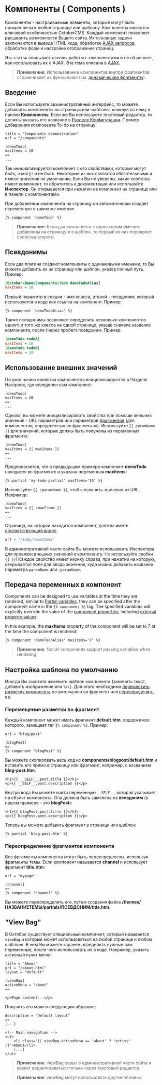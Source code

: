 # Компоненты ( Components )

Компоненты - настраиваемые элементы, которые могут быть прикреплены к любой странице или шаблону. Компоненты являются ключевой особенностью OctoberCMS. Каждый компонент позволяет расширить возможности Вашего сайта. Их основные задачи заключаются в выводе HTML кода, обработке [AJAX запросов](./cms-ajax), обработке форм и настройке отображения страниц.

Эта статья описывает основы работы с компонентами и не объясняет, как использовать их с AJAX. Эта тема описана в [AJAX](./cms-ajax).

> **Примечание:** Использование компонентов внутри фрагментов ограничивает их функционал (см. [динамические фрагменты](partials#dynamic-partials)).

<a name="introduction"></a>
## Введение

Если Вы используете административный интерфейс, то можете добавлять компоненты на страницы или шаблоны, кликнув по нему в панели **Компоненты**. Если же Вы используете текстовый редактор, то должны указать его название в [Разделе Конфигурации](./cms-themes#configuration-section). Пример добавления компонента To-do на страницу:

```
title = "Components demonstration"
url = "/components"

[demoTodo]
maxItems = 20
==
...
```

Так инициализируется компонент с его свойствами, которые могут быть, а могут и не быть. Некоторые из них являются обязательными и имеют значения по умолчанию. Если Вы не уверены, какие свойства имеет компонент, то обратитесь к документации или используйте **Инспектор**. Он открывается при нажатии на компонент на странице или в панели с компонентами.

При добавлении компонента на страницу он автоматически создает переменную с таким же именем:

```twig
{% component 'demoTodo' %}
```

> **Примечание:** Если два компонента с одинаковым именем добавлены на страницу и в шаблон, то первый из них перекроет свойства второго.

<a name="aliases"></a>
## Псевдонимы

Если два плагина создают компоненты с одинаковыми именами, то Вы можете добавить их на страницу или шаблон, указав полный путь. Пример:

```ini
[October\Demo\Components\Todo demoTodoAlias]
maxItems = 20
```

Первый параметр в секции - имя класса, второй - псевдоним, который используется в коде как ссылка на компонент. Пример:

```twig
{% component 'demoTodoAlias' %}
```

Также псевдонимы позволяют определить несколько компонентов одного и того же класса на одной странице, указав сначала название компонента, после (через пробел) псевдоним. Пример:

```ini
[demoTodo todoA]
maxItems = 10
[demoTodo todoB]
maxItems = 20
```

<a name="external-property-values"></a>
## Использование внешних значений

По умолчанию свойства компонентов инициализируются в Разделе Настроек, где определен сам компонент:

    [demoTodo]
    maxItems = 20
    ==
    ...

Однако, вы можете инициализировать свойства при помощи внешних значений - URL параметров или параметров [фрагментов](./cms-partials) (для компонентов, определенных во фрагментах). Используйте  `{{ paramName }}` для значений, которые должы быть получены из переменных фрагмента:

```
[demoTodo]
maxItems = {{ maxItems }}
==
...
```

Предполагается, что в предыдущем примере компонент **demoTodo** находится во фрагменте и указана переменная **maxItems**:

```
{% partial 'my-todo-partial' maxItems='10' %}
```

Используйте `{{ :paramName }}`, чтобы получить значение из URL. Например:

```
[demoTodo]
maxItems = {{ :maxItems }}
==
...
```

Страница, на которой находится компонент, должна иметь [соответствующий адрес](./cms-pages#url-syntax):

```ini
url = "/todo/:maxItems"
```

В административной части сайта Вы можете использовать Инспектора для привязки внешних значений к компоненту. Не используйте скобки `{{ }}`! Каждое свойство имеет иконку справа, при нажатии на которую, открывается поле для ввода значения, куда можно добавить название параметра `paramName` или `:paramName`.

<a name="component-variables"></a>
## Передача переменных в компонент

Components can be designed to use variables at the time they are rendered, similar to [Partial variables](partials#partial-variables), they can be specified after the component name in the `{% component %}` tag. The specified variables will explicitly override the value of the [component properties](../plugin/components#component-properties), including [external property values](#external-property-values).

In this example, the **maxItems** property of the component will be set to *7* at the time the component is rendered:

```twig
{% component 'demoTodoAlias' maxItems='7' %}
```

> **Примечание**: Not all components support passing variables when rendering.

<a name="customizing-default-markup"></a>
## Настройка шаблона по умолчанию

Иногда Вы захотите изменить шаблон компонента (заменить текст, добавить изображение или т.п.). Для этого необходимо [переместить разметку компонента](#moving-default-markup) по умолчанию во фрагмент или [переопределить](#overriding-partials) ее.

<a name="moving-default-markup"></a>
### Перемещение разметки во фрагмент

Каждый компонент может иметь фрагмент **default.htm**, содержимое которого, замещает тег `{% component %}`. Пример:

```
url = "blog/post"

[blogPost]
==
{% component "blogPost" %}
```

Вы можете скопировать весь код из **components/blogpost/default.htm** и вставить его прямо в страницу или фрагмент, например, с названием **blog-post.htm**.

```twig
<h1>{{ __SELF__.post.title }}</h1>
<p>{{ __SELF__.post.description }}</p>
```

Внутри кода Вы можете найти переменную `__SELF__`, которая указывает на объект компонента. Она должна быть заменена на **псевдоним** (в нашем примере - это **blogPost**):

```twig
<h1>{{ blogPost.post.title }}</h1>
<p>{{ blogPost.post.description }}</p>
```

Теперь вы можете добавить фрагмент в страницу или шаблон:

```twig
{% partial 'blog-post.htm' %}
```

<a name="overriding-partials"></a>
### Переопределение фрагментов компонента

Все фргаменты компонента могут быть переопределены, используя фрагменты темы. Если компонент называется **channel** и использует фрагмент **title.htm**:

    url = "mypage"

    [channel]
    ==
    {% component "channel" %}

Вы можете переопределить его, путем создания файла **/themes/НАЗВАНИЕТЕМЫ/partials/ПСЕВДОНИМ/title.htm**.

<a name="viewbag-component"></a>
## "View Bag"

В Октябре существует специальный компонент, который называется `viewBag` и который может использоваться на любой странице и любом шаблоне. В нем Вы можете заранее определить нужные вам переменные, после чего использовать их в коде. Например, указать активный пункт меню:

    title = "About"
    url = "/about.html"
    layout = "default"

    [viewBag]
    activeMenu = "about"
    ==

    <p>Page content...</p>

Получить его можно следующим образом::

```
description = "Default layout"
==
[...]

<!-- Main navigation -->
<ul>
    <li class="{{ viewBag.activeMenu == 'about' ? 'active' }}">About</li>
    [...]
</ul>
```

> **Примечание**: viewBag скрыт в административной части сайта и может редактироваться только через текстовый редактор.

> **Примечание**: viewBag могут использовать другие плагины.
